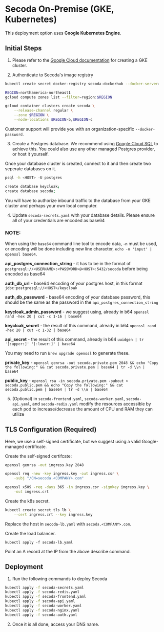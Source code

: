 # Secoda On-Premise (GKE, Kubernetes)

This deployment option uses **Google Kubernetes Engine**.

## Initial Steps

1. Please refer to the [Google Cloud documentation](https://cloud.google.com/kubernetes-engine/docs/deploy-app-cluster#standard) for creating a GKE cluster. 

2. Authenticate to Secoda's image registry

```bash
kubectl create secret docker-registry secoda-dockerhub --docker-server=https://index.docker.io/v1/ --docker-username=secodaonpremise --docker-password=<CUSTOMER_SPECIFIC_PASSWORD> --docker-email=carter@secoda.co
```

```bash
REGION=northamerica-northeast1
gcloud compute zones list --filter=region:$REGION

gcloud container clusters create secoda \
    --release-channel regular \
    --zone $REGION \
    --node-locations $REGION-b,$REGION-c
```

Customer support will provide you with an organization-specific `--docker-password`.

3. Create a Postgres database. We recommend using [Google Cloud SQL](https://cloud.google.com/sql) to achieve this. You could also use any other managed Postgres provider, or host it yourself. 


Once your database cluster is created, connect to it and then create two seperate databases on it.

```bash
psql -h <HOST> -U postgres
```

```bash
create database keycloak;
create database secoda;
```

You will have to authorize inbound traffic to the database from your GKE cluster and perhaps your own local computer.

4. Update `secoda-secrets.yaml` with your database details. Please ensure all of your credentials are encoded as base64

### NOTE: 
When using the `base64` command line tool to encode data, `-n` must be used, or encoding will be done including new line character, `echo -n 'input' | openssl base64`.

**api_postgres_connection_string** - it has to be in the format of `postgresql://<USERNAME>:<PASSWORD>@<HOST>:5432/secoda` before being encoded as base64

**auth_db_url** - base64 encoding of your postgres host, in this format `jdbc:postgresql://<HOST>/keycloak`

**auth_db_password** - base64 encoding of your database password, this should be the same as the password in the `api_postgres_connection_string`

**keycloak_admin_password** - we suggest using, already in b64 `openssl rand -hex 20 | cut -c 1-16 | base64`

**keycloak_secret** - the result of this command, already in b64 `openssl rand -hex 20 | cut -c 1-32 | base64`

**api_secret** - the result of this command, already in b64 `uuidgen | tr '[:upper:]' '[:lower:]' | base64`

You may need to run `brew upgrade openssl` to generate these.

**private_key** - `openssl genrsa -out secoda.private.pem 2048 && echo "Copy the following:" && cat secoda.private.pem | base64 | tr -d \\n | base64`

**public_key** - `openssl rsa -in secoda.private.pem -pubout > secoda.public.pem && echo "Copy the following:" && cat secoda.public.pem | base64 | tr -d \\n | base64`

5. (Optional) in `secoda-frontend.yaml`, `secoda-worker.yaml`, `secoda-api.yaml`, and `secoda-redis.yaml` modify the resources accessible by each pod to increase/decrease the amount of CPU and RAM they can utilize


## TLS Configuration (Required)
 
Here, we use a self-signed certificate, but we suggest using a valid Google-managed certificate.

Create the self-signed certifcate:

```bash
openssl genrsa -out ingress.key 2048

openssl req -new -key ingress.key -out ingress.csr \
    -subj "/CN=secoda.<COMPANY>.com"

openssl x509 -req -days 365 -in ingress.csr -signkey ingress.key \
    -out ingress.crt
```

Create the k8s secret.

```bash
kubectl create secret tls lb \
    --cert ingress.crt --key ingress.key
```

Replace the host in `secoda-lb.yaml` with `secoda.<COMPANY>.com`.

Create the load balancer.

```
kubectl apply -f secoda-lb.yaml
```

Point an A record at the IP from the above describe command.

## Deployment

1. Run the following commands to deploy Secoda

```bash
kubectl apply -f secoda-secrets.yaml
kubectl apply -f secoda-redis.yaml
kubectl apply -f secoda-frontend.yaml
kubectl apply -f secoda-api.yaml
kubectl apply -f secoda-worker.yaml
kubectl apply -f secoda-nginx.yaml
kubectl apply -f secoda-auth.yaml
```

2. Once it is all done, access your DNS name.
